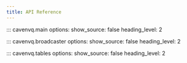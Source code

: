 ```yaml
---
title: API Reference
---
```


::: cavenvq.main
    options:
        show_source: false
        heading_level: 2

::: cavenvq.broadcaster
    options:
        show_source: false
        heading_level: 2

::: cavenvq.tables
    options:
        show_source: false
        heading_level: 2
